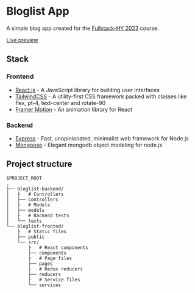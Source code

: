 # Bloglist App

A simple blog app created for the [Fullstack-HY 2023](https://github.com/3nd3r1/fullstack-hy) course.

[Live preview](https://viljamiranta.fi/projects/bloglist)

## Stack

### Frontend
-   [React.js](https://reactjs.org/) - A JavaScript library for building user interfaces
-   [TailwindCSS](https://tailwindcss.com/) - A utility-first CSS framework packed with classes like flex, pt-4, text-center and rotate-90
-   [Framer Motion](https://www.framer.com/motion/) - An animation library for React

### Backend
- [Express](https://expressjs.com/) - Fast, unopinionated, minimalist web framework for Node.js
- [Mongoose]() - Elegant mongodb object modeling for node.js

## Project structure

```
$PROJECT_ROOT
.
├── bloglist-backend/
│   ├   # Controllers
│   ├── controllers
│   ├   # Models
│   ├── models
│   ├   # Backend tests
│   └── tests
└── bloglist-fronted/
    ├   # Static files
    ├── public
    └── src/
        ├   # React components
        ├── components
        ├   # Page files
        ├── pages
        ├   # Redux reducers
        ├── reducers
        ├   # Service files
        └── services
```
